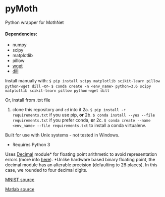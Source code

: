 # pyMoth
Python wrapper for MothNet

#### Dependencies:
- numpy
- scipy
- matplotlib
- pillow
- [wget](https://pypi.org/project/wget/)
- [dill](https://pypi.org/project/dill/)

Install manually with:
`$ pip install scipy matplotlib scikit-learn pillow python-wget dill`
-or-
`$ conda create -n <env_name> python=3.6 scipy matplotlib scikit-learn pillow python-wget dill`

Or, install from .txt file
1. clone this repository and `cd` into it
2a. `$ pip install -r requirements.txt` if you use pip, 
**or**
2b. `$ conda install --yes --file requirements.txt` if you prefer conda,
**or**
2c. `$ conda create --name <env_name> --file requirements.txt` to install a conda virtualenv.

Built for use with Unix systems - not tested in Windows.
- Requires Python 3

Uses [Decimal](https://docs.python.org/3/library/decimal.html) module* for floating point arithmetic to avoid representation errors (more info [here](https://docs.python.org/2/tutorial/floatingpoint.html)).
*Unlike hardware based binary floating point, the decimal module has an alterable precision (defaulting to 28 places). In this case, we rounded to four decimal digits.

[MNIST source](http://yann.lecun.com/exdb/mnist/)

[Matlab source](https://github.com/charlesDelahunt/PuttingABugInML)
